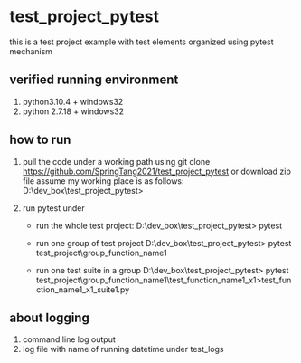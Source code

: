 # test_project_pytest
this is a test project example with test elements organized using pytest mechanism

## verified running environment
1. python3.10.4 + windows32
2. python 2.7.18  + windows32

## how to run
1. pull the code under a working path
   using git clone https://github.com/SpringTang2021/test_project_pytest
   or 
   download zip file
   assume my working place is as follows: 
   D:\dev_box\test_project_pytest>
   
2. run pytest under 
   * run the whole test project: 
     D:\dev_box\test_project_pytest> pytest
   
   * run one group of test project
      D:\dev_box\test_project_pytest> pytest test_project\group_function_name1
   
   * run one test suite in a group
     D:\dev_box\test_project_pytest> pytest  test_project\group_function_name1\test_function_name1_x1>test_function_name1_x1_suite1.py
 
 ## about logging
 1. command line log output
 2. log file with name of running datetime under test_logs
 
